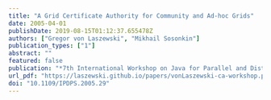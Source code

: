 ```yaml
---
title: "A Grid Certificate Authority for Community and Ad-hoc Grids"
date: 2005-04-01
publishDate: 2019-08-15T01:12:37.655478Z
authors: ["Gregor von Laszewski", "Mikhail Sosonkin"]
publication_types: ["1"]
abstract: ""
featured: false
publication: "*7th International Workshop on Java for Parallel and Distributed Computing, published in the Proceedings of the 19th International Parallel and Distributed Processing Symposium*"
url_pdf: "https://laszewski.github.io/papers/vonLaszewski-ca-workshop.pdf"
doi: "10.1109/IPDPS.2005.29"
---
```


